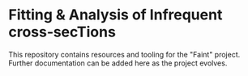 # Fitting & Analysis of Infrequent cross‑secTions

This repository contains resources and tooling for the "Faint" project. Further documentation can be added here as the project evolves.
